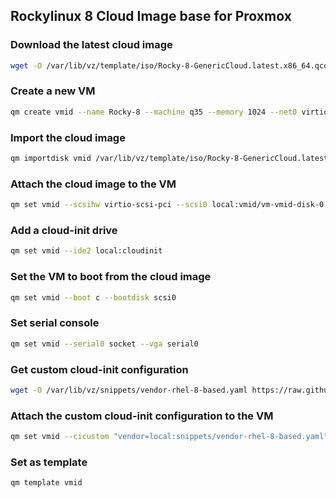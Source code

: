 ## Rockylinux 8 Cloud Image base for Proxmox

### Download the latest cloud image

```bash
wget -O /var/lib/vz/template/iso/Rocky-8-GenericCloud.latest.x86_64.qcow2 https://download.rockylinux.org/pub/rocky/8/images/x86_64/Rocky-8-GenericCloud.latest.x86_64.qcow2
```

### Create a new VM

```bash
qm create vmid --name Rocky-8 --machine q35 --memory 1024 --net0 virtio,bridge=vmbr0
```

### Import the cloud image

```bash
qm importdisk vmid /var/lib/vz/template/iso/Rocky-8-GenericCloud.latest.x86_64.qcow2 local
```

### Attach the cloud image to the VM

```bash
qm set vmid --scsihw virtio-scsi-pci --scsi0 local:vmid/vm-vmid-disk-0.raw
```

### Add a cloud-init drive

```bash
qm set vmid --ide2 local:cloudinit
```

### Set the VM to boot from the cloud image

```bash
qm set vmid --boot c --bootdisk scsi0
```

### Set serial console

```bash
qm set vmid --serial0 socket --vga serial0
```

### Get custom cloud-init configuration

```bash
wget -O /var/lib/vz/snippets/vendor-rhel-8-based.yaml https://raw.githubusercontent.com/Script47ph/Linux-Docs/main/Linux/Setup/Debian/Private-Cloud/Proxmox-Virtual-Environment/cloud-init/rhel-based/vendor-rhel-8-based.yml
```

### Attach the custom cloud-init configuration to the VM

```bash
qm set vmid --cicustom "vendor=local:snippets/vendor-rhel-8-based.yaml"
```

### Set as template

```bash
qm template vmid
```